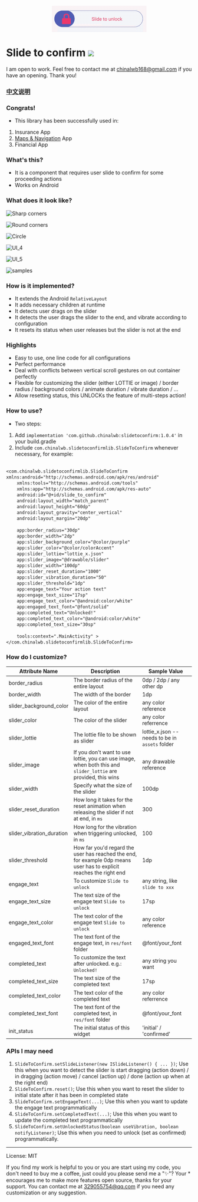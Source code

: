 <p align="center">
<img align="center" src="./slide_to_confirm.gif" />
</p>


# Slide to confirm  [![](https://jitpack.io/v/chinalwb/slidetoconfirm.svg)](https://jitpack.io/#chinalwb/slidetoconfirm)



I am open to work. Feel free to contact me at chinalwb168@gmail.com if you have an opening. Thank you!




### [中文说明](./README_ch.md)

### Congrats!
- This library has been successfully used in:
1. Insurance App
2. [Maps & Navigation](https://play.google.com/store/apps/category/MAPS_AND_NAVIGATION?hl=en&gl=US) App
3. Financial App

### What's this?
- It is a component that requires user slide to confirm for some proceeding actions
- Works on Android

### What does it look like?
![Sharp corners](https://user-images.githubusercontent.com/1758864/78349273-efce9b00-75d5-11ea-9a10-8022db9ade5a.png)

![Round corners](https://user-images.githubusercontent.com/1758864/78349279-f230f500-75d5-11ea-9679-d3f400cd7135.png)

![Circle](https://user-images.githubusercontent.com/1758864/78349282-f52be580-75d5-11ea-8ca7-26531129b171.png)

![UI_4](https://user-images.githubusercontent.com/1758864/78350196-5dc79200-75d7-11ea-9971-6f0a0799d21b.png)

![UI_5](https://user-images.githubusercontent.com/1758864/78350204-6029ec00-75d7-11ea-8f1c-4da0558f5337.png)

![samples](https://user-images.githubusercontent.com/1758864/86143658-4b51eb80-bb27-11ea-9873-e3d00209ce6d.gif)



### How is it implemented?
- It extends the Android `RelativeLayout`
- It adds necessary children at runtime
- It detects user drags on the slider
- It detects the user drags the slider to the end, and vibrate according to configuration
- It resets its status when user releases but the slider is not at the end

### Highlights
- Easy to use, one line code for all configurations
- Perfect performance
- Deal with conflicts between vertical scroll gestures on out container perfectly
- Flexible for customizing the slider (either LOTTIE or image) / border radius / background colors / animate duration / vibrate duration / ...
- Allow resetting status, this UNLOCKs the feature of multi-steps action!

### How to use?
- Two steps:
1. Add `implementation 'com.github.chinalwb:slidetoconfirm:1.0.4'` in your build.gradle
2. Include `com.chinalwb.slidetoconfirmlib.SlideToConfirm` whenever necessary, for example:
```

<com.chinalwb.slidetoconfirmlib.SlideToConfirm xmlns:android="http://schemas.android.com/apk/res/android"
    xmlns:tools="http://schemas.android.com/tools"
    xmlns:app="http://schemas.android.com/apk/res-auto"
    android:id="@+id/slide_to_confirm"
    android:layout_width="match_parent"
    android:layout_height="60dp"
    android:layout_gravity="center_vertical"
    android:layout_margin="20dp"

    app:border_radius="30dp"
    app:border_width="2dp"
    app:slider_background_color="@color/purple"
    app:slider_color="@color/colorAccent"
    app:slider_lottie="lottie_x.json"
    app:slider_image="@drawable/slider"
    app:slider_width="100dp"
    app:slider_reset_duration="1000"
    app:slider_vibration_duration="50"
    app:slider_threshold="1dp"
    app:engage_text="Your action text"
    app:engage_text_size="17sp"
    app:engage_text_color="@android:color/white"
    app:engaged_text_font="@font/solid"
    app:completed_text="Unlocked!"
    app:completed_text_color="@android:color/white"
    app:completed_text_size="30sp"

    tools:context=".MainActivity" >
</com.chinalwb.slidetoconfirmlib.SlideToConfirm>
```

### How do I customize?
|   Attribute Name   |   Description   |  Sample Value    |
| ---- | ---- | ---- |
|   border_radius   |  The border radius of the entire layout    |   0dp / 2dp / any other dp   |
|   border_width   |   The width of the border    |   1dp   |
|   slider_background_color   |  The color of the entire layout    |  any color reference    |
|   slider_color   |   The color of the slider  |   any color referrence    |
|   slider_lottie   |   The lottie file to be shown as slider    |   lottie_x.json -- needs to be in `assets` folder    |
|   slider_image   |   If you don't want to use lottie, you can use image, when both this and `slider_lottie` are provided, this wins    |   any drawable reference   |
|   slider_width   |  Specify what the size of the slider   |  100dp    |
|   slider_reset_duration   |  How long it takes for the reset animation when releasing the slider if not at end, in `ms`    |   300   |
|   slider_vibration_duration   |  How long for the vibration when triggering unlocked, in `ms`   |  100    |
|   slider_threshold   |  How far you'd regard the user has reached the end, for example 0dp means user has to explicit reaches the right end    |  1dp    |
|   engage_text   |  To customize `Slide to unlock`    |  any string, like `slide to xxx`    |
|   engage_text_size   |  The text size of the engage text `Slide to unlock`    |  17sp    |
|   engage_text_color   |  The text color of the engage text `Slide to unlock`    |  any color reference     |
|   engaged_text_font   |  The text font of the engage text, in `res/font` folder    |  @font/your_font    |
|   completed_text   |  To customize the text after unlocked. e.g.: `Unlocked!`    |   any string you want  |
|   completed_text_size   |   The text size of the completed text   |  17sp    |
|   completed_text_color   |  The text color of the completed text    |  any color referrence    |
|   completed_text_font   |   The text font of the completed text, in `res/font` folder      |  @font/your_font    |
|   init_status   |   The initial status of this widget      |  'initial' / 'confirmed'    |


### APIs I may need

1. `SlideToConfirm.setSlideListener(new ISlideListener() { ... })`; Use this when you want to detect the slider is start dragging (action down) / in dragging (action move) / cancel (action up) / done (action up when at the right end)
2. `SlideToConfirm.reset()`; Use this when you want to reset the slider to initial state after it has been in completed state
3. `SlideToConfirm.setEngageText(...)`; Use this when you want to update the engage text programmatically 
4. `SlideToConfirm.setCompletedText(...)`; Use this when you want to update the completed text programmatically
5. `SlideToConfirm.setUnlockedStatus(boolean useVibration, boolean notifyListener)`; Use this when you need to unlock (set as confirmed) programmatically.

------
License: MIT

If you find my work is helpful to you or you are start using my code, you don't need to buy me a coffee, just could you please send me a "✨"? Your * encourages me to make more features open source, thanks for your support. You can contact me at 329055754@qq.com if you need any customization or any suggestion.


